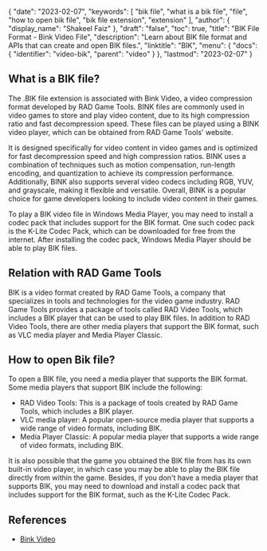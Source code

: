 {
  "date": "2023-02-07",
  "keywords": [
    "bik file",
    "what is a bik file",
    "file",
    "how to open bik file",
    "bik file extension",
    "extension"
  ],
  "author": {
    "display_name": "Shakeel Faiz"
  },
  "draft": "false",
  "toc": true,
  "title": "BIK File Format - Bink Video File",
  "description": "Learn about BIK file format and APIs that can create and open BIK files.",
  "linktitle": "BIK",
  "menu": {
    "docs": {
      "identifier": "video-bik",
      "parent": "video"
    }
  },
  "lastmod": "2023-02-07"
}

## What is a BIK file?

The .BIK file extension is associated with Bink Video, a video compression format developed by RAD Game Tools. BINK files are commonly used in video games to store and play video content, due to its high compression ratio and fast decompression speed. These files can be played using a BINK video player, which can be obtained from RAD Game Tools' website.

It is designed specifically for video content in video games and is optimized for fast decompression speed and high compression ratios. BINK uses a combination of techniques such as motion compensation, run-length encoding, and quantization to achieve its compression performance. Additionally, BINK also supports several video codecs including RGB, YUV, and grayscale, making it flexible and versatile. Overall, BINK is a popular choice for game developers looking to include video content in their games.

To play a BIK video file in Windows Media Player, you may need to install a codec pack that includes support for the BIK format. One such codec pack is the K-Lite Codec Pack, which can be downloaded for free from the internet. After installing the codec pack, Windows Media Player should be able to play BIK files.

## Relation with RAD Game Tools

BIK is a video format created by RAD Game Tools, a company that specializes in tools and technologies for the video game industry. RAD Game Tools provides a package of tools called RAD Video Tools, which includes a BIK player that can be used to play BIK files. In addition to RAD Video Tools, there are other media players that support the BIK format, such as VLC media player and Media Player Classic.

## How to open Bik file?

To open a BIK file, you need a media player that supports the BIK format. Some media players that support BIK include the following:

- RAD Video Tools: This is a package of tools created by RAD Game Tools, which includes a BIK player.
- VLC media player: A popular open-source media player that supports a wide range of video formats, including BIK.
- Media Player Classic: A popular media player that supports a wide range of video formats, including BIK.

It is also possible that the game you obtained the BIK file from has its own built-in video player, in which case you may be able to play the BIK file directly from within the game. Besides, if you don't have a media player that supports BIK, you may need to download and install a codec pack that includes support for the BIK format, such as the K-Lite Codec Pack.

## References
* [Bink Video](https://en.wikipedia.org/wiki/Bink_Video)
